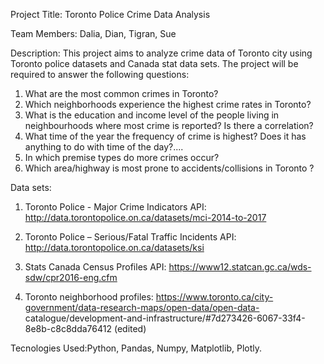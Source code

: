 
Project Title: Toronto Police Crime Data Analysis

Team Members: Dalia, Dian, Tigran, Sue

Description: 
This project aims to analyze crime data of Toronto city using Toronto police datasets and Canada stat data sets. The project will be required to answer the following questions:
1)	What are the most common crimes in Toronto? 
2)	Which neighborhoods experience the highest crime rates in Toronto?
3)	What is the education and income level of the people living in neighbourhoods where most crime is reported? Is there a correlation?
4)	What time of the year the frequency of crime is highest? Does it has anything to do with time of the day?.... 
5)	In which premise types do more crimes occur?
6)	Which area/highway is most prone to accidents/collisions in Toronto ?

Data sets:
1)	Toronto Police - Major Crime Indicators API:
       http://data.torontopolice.on.ca/datasets/mci-2014-to-2017

2)	Toronto Police – Serious/Fatal Traffic Incidents API:
      http://data.torontopolice.on.ca/datasets/ksi

3)	Stats Canada Census Profiles API:
       https://www12.statcan.gc.ca/wds-sdw/cpr2016-eng.cfm

4)	Toronto neighborhood profiles:
        https://www.toronto.ca/city-government/data-research-maps/open-data/open-data-        catalogue/development-and-infrastructure/#7d273426-6067-33f4-8e8b-c8c8dda76412 (edited)

Tecnologies Used:Python, Pandas, Numpy, Matplotlib, Plotly.







